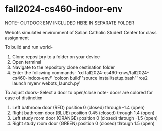 # fall2024-cs460-indoor-env
NOTE- OUTDOOR ENV INCLUDED HERE IN SEPARATE FOLDER

Webots simulated environment of Saban Catholic Student Center for class assignment

To build and run world-

1. Clone repository to a folder on your device
2. Open terminal
3. Navigate to the repository clone destination folder
4. Enter the following commands-
    'cd fall2024-cs460-envs/fall2024-cs460-indoor-env/'
    'colcon build'
    'source install/setup.bash'
    'ros2 launch myenv webots_launch.py'

To adjust doors-
Select a door to open/close
note- doors are colored for ease of distinction

1. Left bathroom door (RED)
    position 0 (closed) through -1.4 (open)
2. Right bathroom door (BLUE)
    position 0.45 (closed) through 1.4 (open)
3. Left study room door (ORANGE)
    position 0 (closed) through -1.5 (open)
4. Right study room door (GREEN)
    position 0 (closed) through 1.5 (open)

